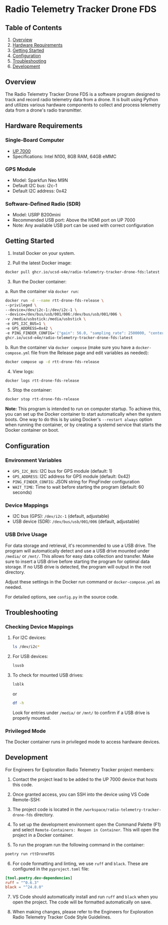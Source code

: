 # Radio Telemetry Tracker Drone FDS

## Table of Contents
1. [Overview](#overview)
2. [Hardware Requirements](#hardware-requirements)
3. [Getting Started](#getting-started)
4. [Configuration](#configuration)
5. [Troubleshooting](#troubleshooting)
6. [Development](#development)

## Overview
The Radio Telemetry Tracker Drone FDS is a software program designed to track and record radio telemetry data from a drone. It is built using Python and utilizes various hardware components to collect and process telemetry data from a drone's radio transmitter.

## Hardware Requirements

### Single-Board Computer
- [UP 7000](https://up-shop.org/default/up-7000-series.html)
- Specifications: Intel N100, 8GB RAM, 64GB eMMC

### GPS Module
- Model: Sparkfun Neo M9N
- Default I2C bus: i2c-1
- Default I2C address: 0x42

### Software-Defined Radio (SDR)
- Model: USRP B200mini
- Recommended USB port: Above the HDMI port on UP 7000
- Note: Any available USB port can be used with correct configuration

## Getting Started

1. Install Docker on your system.

2. Pull the latest Docker image: 

```bash
docker pull ghcr.io/ucsd-e4e/radio-telemetry-tracker-drone-fds:latest
```

3. Run the Docker container:

a. Run the container via `docker run`:

```bash
docker run -d --name rtt-drone-fds-release \
--privileged \
--device=/dev/i2c-1:/dev/i2c-1 \
--device=/dev/bus/usb/001/006:/dev/bus/usb/001/006 \
-v /media/usbstick:/media/usbstick \
-e GPS_I2C_BUS=1 \
-e GPS_ADDRESS=0x42 \
-e PING_FINDER_CONFIG='{"gain": 56.0, "sampling_rate": 2500000, "center_frequency": 173500000, "run_num": 1, "enable_test_data": false, "output_dir": "./deleteme/", "ping_width_ms": 25, "ping_min_snr": 25, "ping_max_len_mult": 1.5, "ping_min_len_mult": 0.5, "target_frequencies": [173043000]}' \
ghcr.io/ucsd-e4e/radio-telemetry-tracker-drone-fds:latest
```

b. Run the container via `docker compose` (make sure you have a `docker-compose.yml` file from the Release page and edit variables as needed):

```bash
docker compose up -d rtt-drone-fds-release
```

4. View logs:

```bash
docker logs rtt-drone-fds-release
```

5. Stop the container:

```bash
docker stop rtt-drone-fds-release
```

**Note:** This program is intended to run on computer startup. To achieve this, you can set up the Docker container to start automatically when the system boots. One way to do this is by using Docker's `--restart always` option when running the container, or by creating a systemd service that starts the Docker container on boot.

## Configuration

### Environment Variables
- `GPS_I2C_BUS`: I2C bus for GPS module (default: 1)
- `GPS_ADDRESS`: I2C address for GPS module (default: 0x42)
- `PING_FINDER_CONFIG`: JSON string for PingFinder configuration
- `WAIT_TIME`: Time to wait before starting the program (default: 60 seconds)

### Device Mappings
- I2C bus (GPS): `/dev/i2c-1` (default, adjustable)
- USB device (SDR): `/dev/bus/usb/001/006` (default, adjustable)

### USB Drive Usage
For data storage and retrieval, it's recommended to use a USB drive. The program will automatically detect and use a USB drive mounted under `/media/` or `/mnt/`. This allows for easy data collection and transfer. Make sure to insert a USB drive before starting the program for optimal data storage. If no USB drive is detected, the program will output in the root directory.

Adjust these settings in the Docker run command or `docker-compose.yml` as needed.

For detailed options, see `config.py` in the source code.

## Troubleshooting

### Checking Device Mappings
1. For I2C devices:
   ```bash
   ls /dev/i2c*
   ```

2. For USB devices:
   ```bash
   lsusb
   ```

3. To check for mounted USB drives:
   ```bash
   lsblk
   ```
   or
   ```bash
   df -h
   ```
   Look for entries under `/media/` or `/mnt/` to confirm if a USB drive is properly mounted.

### Privileged Mode
The Docker container runs in privileged mode to access hardware devices.

## Development

For Engineers for Exploration Radio Telemetry Tracker project members:

1. Contact the project lead to be added to the UP 7000 device that hosts this code.

2. Once granted access, you can SSH into the device using VS Code Remote-SSH:

3. The project code is located in the `/workspace/radio-telemetry-tracker-drone-fds` directory.

4. To set up the development environment open the Command Palette (F1) and select `Remote-Containers: Reopen in Container`. This will open the project in a Docker container. 

5. To run the program run the following command in the container:

```bash
poetry run rttDroneFDS
```

6. For code formatting and linting, we use `ruff` and `black`. These are configured in the `pyproject.toml` file:

```pyproject.toml
[tool.poetry.dev-dependencies]
ruff = "^0.6.3"
black = "^24.8.0"
```

7. VS Code should automatically install and run `ruff` and `black` when you open the project. The code will be formatted automatically on save.

8. When making changes, please refer to the Engineers for Exploration Radio Telemetry Tracker Code Style Guidelines.
